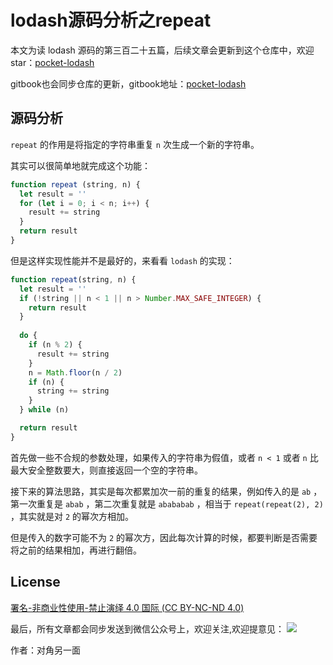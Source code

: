# lodash源码分析之repeat

本文为读 lodash 源码的第三百二十五篇，后续文章会更新到这个仓库中，欢迎 star：[pocket-lodash](https://github.com/yeyuqiudeng/pocket-lodash)

gitbook也会同步仓库的更新，gitbook地址：[pocket-lodash](https://www.gitbook.com/book/yeyuqiudeng/pocket-lodash/details)


## 源码分析

`repeat` 的作用是将指定的字符串重复 `n` 次生成一个新的字符串。

其实可以很简单地就完成这个功能：

```javascript
function repeat (string, n) {
  let result = ''
  for (let i = 0; i < n; i++) {
    result += string
  }
  return result
}
```

但是这样实现性能并不是最好的，来看看 `lodash` 的实现：

```javascript
function repeat(string, n) {
  let result = ''
  if (!string || n < 1 || n > Number.MAX_SAFE_INTEGER) {
    return result
  }
 
  do {
    if (n % 2) {
      result += string
    }
    n = Math.floor(n / 2)
    if (n) {
      string += string
    }
  } while (n)

  return result
}
```

首先做一些不合规的参数处理，如果传入的字符串为假值，或者 `n < 1` 或者 `n` 比最大安全整数要大，则直接返回一个空的字符串。

接下来的算法思路，其实是每次都累加次一前的重复的结果，例如传入的是 `ab` ，第一次重复是 `abab` ，第二次重复就是 `abababab` ，相当于 `repeat(repeat(2), 2)` ，其实就是对 `2` 的幂次方相加。

但是传入的数字可能不为 `2` 的幂次方，因此每次计算的时候，都要判断是否需要将之前的结果相加，再进行翻倍。

## License 

[署名-非商业性使用-禁止演绎 4.0 国际 (CC BY-NC-ND 4.0)](http://creativecommons.org/licenses/by-nc-nd/4.0/)

最后，所有文章都会同步发送到微信公众号上，欢迎关注,欢迎提意见：  ![](https://raw.githubusercontent.com/yeyuqiudeng/resource/master/images/qrcode_front-end-article.jpg) 

作者：对角另一面 

